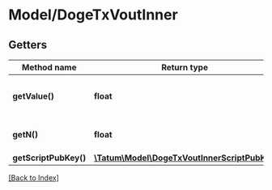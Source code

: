 # Model/DogeTxVoutInner

## Getters

Method name | Return type | Description | Notes
------------ | ------------- | ------------- | -------------
**getValue()** | **float** | Amount of UTXO in 1/1000000 DOGE. | [optional]
**getN()** | **float** | Transaction index of the output. | [optional]
**getScriptPubKey()** | [**\Tatum\Model\DogeTxVoutInnerScriptPubKey**](DogeTxVoutInnerScriptPubKey.md) |  | [optional]

[[Back to Index]](../index.md)
